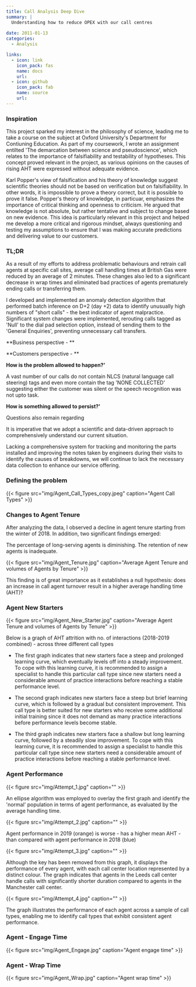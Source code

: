 ```yaml
---
title: Call Analysis Deep Dive
summary: |
  Understanding how to reduce OPEX with our call centres
  
date: 2011-01-13
categories:
  - Analysis

links:
  - icon: link
    icon_pack: fas
    name: docs
    url: 
  - icon: github
    icon_pack: fab
    name: source
    url: 
---
```


### Inspiration

This project sparked my interest in the philosophy of science, leading me to take a course on the subject at Oxford University's Department for Contiuning Education. As part of my coursework, I wrote an assignment entilted 'The demarcation between science and pseudoscience', which relates to the importance of falsifiability and testability of hypotheses. This concept proved relevant in the project, as various opinions on the causes of rising AHT were expressed without adequate evidence. 

Karl Popper's view of falsification and his theory of knowledge suggest scientific theories should not be based on verification but on falsifiability. In other words, it is impossible to prove a theory correct, but it is possible to prove it false. Popper's theory of knowledge, in particuar, emphasizes the importance of critical thinking and openness to criticism. He argued that knowledge is not absolute, but rather tentative and subject to change based on new evidence. This idea is particularly relevant in this project and helped me develop a more critical and rigorous mindset, always questioning and testing my assumptions to ensure that I was making accurate predictions and delivering value to our customers.

### TL;DR

As a result of my efforts to address problematic behaviours and retrain call agents at specific call sites, average call handling times at British Gas were reduced by an average of 2 minutes. These changes also led to a significant decrease in wrap times and eliminated bad practices of agents prematurely ending calls or transferring them. 

I developed and implemented an anomaly detection algorithm that performed batch inference on D+2 (day +2) data to identify unusually high numbers of "short calls" - the best indicator of agent malpractice. Significant system changes were implemented, rerouting calls tagged as 'Null' to the dial pad selection option, instead of sending them to the 'General Enquiries', preventing unnecessary call transfers.
 
**Business perspective - **



**Customers perspective - **



**How is the problem allowed to happen?'**

A vast number of our calls do not contain NLCS (natural language call steering) tags and even more contain the tag 'NONE COLLECTED' suggesting either the customer was silent or the speech recognition was not upto task.


**How is something allowed to persist?'**

Questions also remain regarding 

It is imperative that we adopt a scientific and data-driven approach to comprehensively understand our current situation.

Lacking a comprehensive system for tracking and monitoring the parts installed and improving the notes taken by engineers during their visits to identify the causes of breakdowns, we will continue to lack the necessary data collection to enhance our service offering. 



### Defining the problem



{{< figure src="img/Agent_Call_Types_copy.jpeg" caption="Agent Call Types" >}}


### Changes to Agent Tenure

After analyzing the data, I observed a decline in agent tenure starting from the winter of 2018. In addition, two significant findings emerged:

The percentage of long-serving agents is diminishing.
The retention of new agents is inadequate.


{{< figure src="img/Agent_Tenure.jpg" caption="Average Agent Tenure and volumes of Agents by Tenure" >}}

This finding is of great importance as it establishes a null hypothesis: does an increase in call agent turnover result in a higher average handling time (AHT)?

### Agent New Starters

{{< figure src="img/Agent_New_Starter.jpg" caption="Average Agent Tenure and volumes of Agents by Tenure" >}}

Below is a graph of AHT attrition with no. of interactions (2018-2019 combined) - across three different call types

- The first graph indicates that new starters face a steep and prolonged learning curve, which eventually levels off into a steady improvement. To cope with this learning curve, it is recommended to assign a specialist to handle this particular call type since new starters need a considerable amount of practice interactions before reaching a stable performance level.

- The second graph indicates new starters face a steep but brief learning curve, which is followed by a gradual but consistent improvement. This call type is better suited for new starters who receive some additional initial training since it does not demand as many practice interactions before performance levels become stable.

- The third graph indicates new starters face a shallow but long learning curve, followed by a steadily slow improvement. To cope with this learning curve, it is recommended to assign a specialist to handle this particular call type since new starters need a considerable amount of practice interactions before reaching a stable performance level.

### Agent Performance

{{< figure src="img/Attempt_1.jpg" caption="" >}}

An ellipse algorithm was employed to overlay the first graph and identify the 'normal' population in terms of agent performance, as evaluated by the average handling time.

{{< figure src="img/Attempt_2.jpg" caption="" >}}

Agent performance in 2019 (orange) is worse - has a higher mean AHT - than compared with agent performance in 2018 (blue)

{{< figure src="img/Attempt_3.jpg" caption="" >}}

Although the key has been removed from this graph, it displays the performance of every agent, with each call center location represented by a distinct colour. The graph indicates that agents in the Leeds call center handle calls with significantly shorter duration compared to agents in the Manchester call center.

{{< figure src="img/Attempt_4.jpg" caption="" >}}

The graph illustrates the performance of each agent across a sample of call types, enabling me to identify call types that exhibit consistent agent performance.

### Agent - Engage Time




{{< figure src="img/Agent_Engage.jpg" caption="Agent engage time" >}}



### Agent - Wrap Time




{{< figure src="img/Agent_Wrap.jpg" caption="Agent wrap time" >}}





